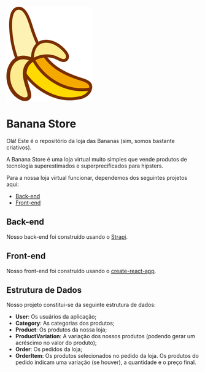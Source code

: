![](./assets/icon.svg)

# Banana Store

Olá! Este é o repositório da loja das Bananas (sim, somos bastante criativos).

A Banana Store é uma loja virtual muito simples que vende produtos de tecnologia superestimados e superprecificados para hipsters.

Para a nossa loja virtual funcionar, dependemos dos seguintes projetos aqui:

- [Back-end](./packages/backend/)
- [Front-end](./packages/frontend/)

## Back-end

Nosso back-end foi construído usando o [Strapi](https://strapi.io/).

## Front-end

Nosso front-end foi construído usando o [create-react-app](https://create-react-app.dev/).

## Estrutura de Dados

Nosso projeto constitui-se da seguinte estrutura de dados:

- **User**: Os usuários da aplicação;
- **Category**: As categorias dos produtos;
- **Product**: Os produtos da nossa loja;
- **ProductVariation**: A variação dos nossos produtos (podendo gerar um acréscimo no valor do produto);
- **Order**: Os pedidos da loja;
- **OrderItem**: Os produtos selecionados no pedido da loja. Os produtos do pedido indicam uma variação (se houver), a quantidade e o preço final.
